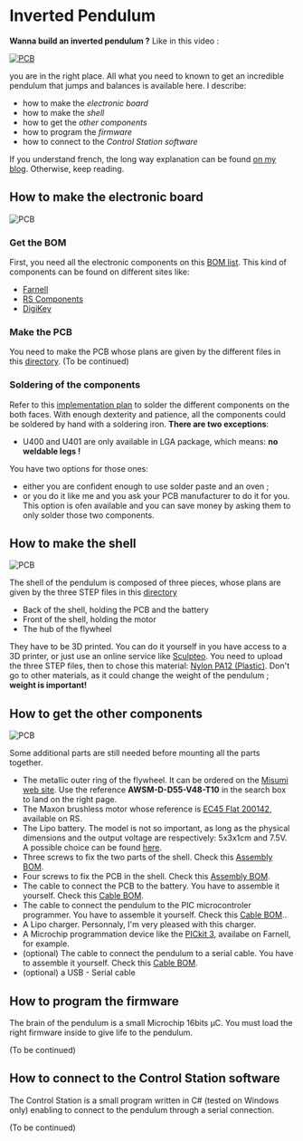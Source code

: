 # Inverted Pendulum

**Wanna build an inverted pendulum ?** Like in this video :

[![PCB](../pictures/GifMovie.gif)](https://www.youtube.com/watch?v=6xe19XnX5L0&t=20s)


you are in the right place. All what you need to known to get an incredible pendulum that jumps and balances is available here. I describe:

* how to make the *electronic board*
* how to make the *shell*
* how to get the *other components*
* how to program the *firmware*
* how to connect to the *Control Station software*

If you understand french, the long way explanation can be found [on my blog](https://jsgonsette.github.io/). Otherwise, keep reading.



## How to make the electronic board

![PCB](../pictures/PCB.png)

### Get the BOM
First, you need all the electronic components on this [BOM list](./Electronic/BOM.xlsx). This kind of components can be found on different sites like:

* [Farnell](http://farnell.com/)
* [RS Components](http://www.rs-online.com/)
* [DigiKey](https://www.digikey.com/)

### Make the PCB
You need to make the PCB whose plans are given by the different files in this [directory](./Electronic/PCB).
(To be continued)

### Soldering of the components

Refer to this [implementation plan](./Electronic/Schematic.PDF) to solder the different components on the both faces. With enough dexterity and patience, all the components could be soldered by hand with a soldering iron. **There are two exceptions**:

* U400 and U401 are only available in LGA package, which means: **no weldable legs !**

You have two options for those ones:

* either you are confident enough to use solder paste and an oven ;
* or you do it like me and you ask your PCB manufacturer to do it for you. This option is ofen available and you can save money by asking them to only solder those two components.



## How to make the shell

![PCB](../pictures/Shell.png)

The shell of the pendulum is composed of three pieces, whose plans are given by the three STEP files in this [directory](./Mecanic/Shell)

* Back of the shell, holding the PCB and the battery
* Front of the shell, holding the motor
* The hub of the flywheel

They have to be 3D printed. You can do it yourself in you have access to a 3D printer, or just use an online service like [Sculpteo](https://www.sculpteo.com). You need to upload the three STEP files, then to chose this material: [Nylon PA12 (Plastic)](https://www.sculpteo.com/en/materials/plastic-material/). Don't go to other materials, as it could change the weight of the pendulum ; **weight is important!**


## How to get the other components

![PCB](../pictures/Inventory.png)

Some additional parts are still needed before mounting all the parts together.

* The metallic outer ring of the flywheel. It can be ordered on the [Misumi web site](https://uk.misumi-ec.com/). Use the reference **AWSM-D-D55-V48-T10** in the search box to land on the right page.
* The Maxon brushless motor whose reference is [EC45 Flat 200142](https://www.maxonmotor.com/maxon/view/product/200142), available on RS.
* The Lipo battery. The model is not so important, as long as the physical dimensions and the output voltage are respectively: 5x3x1cm and 7.5V. A possible choice can be found [here](https://www.guixmodel.fr/modelisme/accus-et-chargeurs/accus/lipo-2s/accu-lipo-450mah-2s-30c-kryptonium-detail).
* Three screws to fix the two parts of the shell. Check this [Assembly BOM](Assembly%20BOM.xlsx).
* Four screws to fix the PCB in the shell. Check this [Assembly BOM](Assembly%20BOM.xlsx).
* The cable to connect the PCB to the battery. You have to assemble it yourself. Check this [Cable BOM](.Mecanic/Cables%20BOM.xlsx).
* The cable to connect the pendulum to the PIC microcontroler programmer. You have to assemble it yourself. Check this [Cable BOM](.Mecanic/Cables%20BOM.xlsx)..
* A Lipo charger. Personnaly, I'm very pleased with this charger.
* A Microchip programmation device like the [PICkit 3](https://www.microchip.com/Developmenttools/ProductDetails/PG164130), availabe on Farnell, for example.
* (optional) The cable to connect the pendulum to a serial cable. You have to assemble it yourself. Check this [Cable BOM](.Mecanic/Cables%20BOM.xlsx).
* (optional) a USB - Serial cable


## How to program the firmware

The brain of the pendulum is a small Microchip 16bits µC. You must load the right firmware inside to give life to the pendulum.

(To be continued)



## How to connect to the Control Station software

The Control Station is a small program written in C# (tested on Windows only) enabling to connect to the pendulum through a serial connection.

(To be continued)